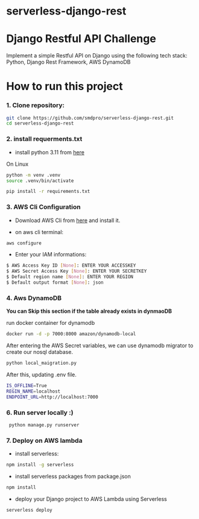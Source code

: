 # serverless-django-rest

# Django Restful API Challenge

Implement a simple Restful API on Django using the following tech stack: Python, Django Rest Framework, AWS DynamoDB


# How to run this project

### 1. Clone repository:
```bash
git clone https://github.com/smdpro/serverless-django-rest.git
cd serverless-django-rest
```

### 2. install requerments.txt
 
- install python 3.11 from [here](https://www.python.org/downloads/release/python-3103/)

On Linux
```bash
python -m venv .venv 
source .venv/bin/activate
```

```bash
pip install -r requirements.txt
```

### 3. AWS Cli Configuration
- Download AWS Cli from [here](https://docs.aws.amazon.com/cli/latest/userguide/getting-started-install.html) and install it.

- on aws cli terminal:

```bash
aws configure
```

- Enter your IAM informations:

```bash
$ AWS Access Key ID [None]: ENTER YOUR ACCESSKEY
$ AWS Secret Access Key [None]: ENTER YOUR SECRETKEY
$ Default region name [None]: ENTER YOUR REGION
$ Default output format [None]: json
```

### 4. Aws DynamoDB

**You can Skip this section if the table already exists in dynmaoDB**

run docker container for dynamodb
```bash 
docker run -d -p 7000:8000 amazon/dynamodb-local
```

After entering the AWS Secret variables, we can use dynamodb migrator to create our nosql database.

```bash 
python local_maigration.py
```

After this, updating .env file.
```bash
IS_OFFLINE=True
REGIN_NAME=localhost
ENDPOINT_URL=http://localhost:7000
```

### 6. Run server locally :)
```bash
 python manage.py runserver
```



### 7. Deploy on AWS lambda


* install serverless:
```bash
npm install -g serverless

```

* install serverless packages from package.json
```bash
npm install
```

* deploy your Django project to AWS Lambda using Serverless
```bash
serverless deploy 
```





